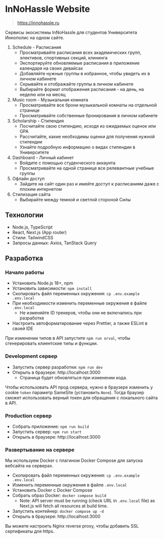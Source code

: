 # InNoHassle Website

> https://innohassle.ru

Сервисы экосистемы InNoHassle для студентов Университета Иннополис на одном сайте.

1. Schedule - Расписания
   - Просматривайте расписания всех академических групп, элективов, спортивных секций, клининга
   - Экспортируйте обновляемые расписания в приложение календаря на своих девайсах
   - Добавляйте нужные группы в избранное, чтобы увидеть их в личном кабинете
   - Скрывайте и отображайте группы в личном кабинете
   - Выбирайте формат отображения расписания - на день, на неделю или на месяц
2. Music room - Музыкальная комната
   - Просматривайте все брони музыкальной комнаты на отдельной странице
   - Просматривайте собственные бронирования в личном кабинете
3. Scholarship - Стипендия
   - Посчитайте свою стипендию, исходя из ожидаемых оценок или GPA
   - Рассчитайте, какие необходимы оценки для получения нужной стипендии
   - Узнайте подробную информацию о видах стипендии в Университете
4. Dashboard - Личный кабинет
   - Войдите с помощью студенческого аккаунта
   - Просматривайте на одной странице все релевантные учебные группы
5. Офлайн доступ
   - Зайдите на сайт один раз и имейте доступ к расписаниям даже с плохим интернетом
6. Стилизация сайта
   - Выбирайте между темной и светлой стороной Силы

## Технологии

- Node.js, TypeScript
- React, Next.js (App router)
- Стили: TailwindCSS
- Запросы данных: Axios, TanStack Query

## Разработка

### Начало работы

- Установить Node.js 18+, npm
- Установить зависимости: `npm install`
- Скопировать файл переменных окружения: `cp .env.example .env.local`
- При необходимости изменить переменные окружения в файле `.env.local`
  - Не изменяйте ID трекеров, чтобы они не включались при разработке
- Настроить автоформатирование через Prettier, а также ESLint в своей IDE

При изменении типов в API запустите `npm run orval`, чтобы сгенерировать клиентские типы и функции.

### Development сервер

- Запустить сервер разработки: `npm run dev`
- Открыть в браузере: http://localhost:3000
  - Страница будет обновляться при изменении кода.

Чтобы использовать API прод сервера, нужно в браузере изменить у cookie `token` параметр SameSite (установить `None`).
Тогда браузер сможет использовать верный токен для обращения с локального сайта в API.

### Production сервер

- Собрать приложение: `npm run build`
- Запустить сервер: `npm run start`
- Открыть в браузере: http://localhost:3000

### Развертывание на сервере

Мы используем Docker с плагином Docker Compose для запуска вебсайта на серверах.

- Скопировать файл переменных окружения: `cp .env.example .env.local`
- Изменить переменные окружения в файле `.env.local`
- Установить Docker с Docker Compose
- Собрать образ Docker: `docker compose build`
  - Note: API server must be running (check URL in `.env.local` file)
    as Next.js will fetch all resources at build time.
- Запустить контейнер: `docker compose up -d`
- Открыть в браузере: http://localhost:3000

Вы можете настроить Nginx reverse proxy, чтобы добавить SSL сертификаты для https.
